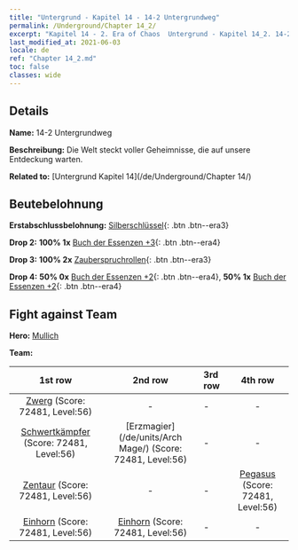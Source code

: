 ```yaml
---
title: "Untergrund - Kapitel 14 - 14-2 Untergrundweg"
permalink: /Underground/Chapter 14_2/
excerpt: "Kapitel 14 - 2. Era of Chaos  Untergrund - Kapitel 14_2. 14-2 Untergrundweg"
last_modified_at: 2021-06-03
locale: de
ref: "Chapter 14_2.md"
toc: false
classes: wide
---
```


## Details

 **Name:** 14-2 Untergrundweg

 **Beschreibung:** Die Welt steckt voller Geheimnisse, die auf unsere Entdeckung warten.

 **Related to:** [Untergrund Kapitel 14](/de/Underground/Chapter 14/)

## Beutebelohnung

 **Erstabschlussbelohnung:** [Silberschlüssel](/ItemsDE/con_693/){: .btn .btn--era3}

 **Drop 2:** **100% 1x** [Buch der Essenzen +3](/ItemsDE/mat_60/){: .btn .btn--era4}

 **Drop 3:** **100% 2x** [Zauberspruchrollen](/ItemsDE/con_694/){: .btn .btn--era3}

 **Drop 4:** **50% 0x** [Buch der Essenzen +2](/ItemsDE/mat_53/){: .btn .btn--era4}, **50% 1x** [Buch der Essenzen +2](/ItemsDE/mat_53/){: .btn .btn--era4}


## Fight against Team
 **Hero:** [Mullich](/de/heroes/Mullich/)

 **Team:**


  | 1st row | 2nd row | 3rd row | 4th row |
  |:----:|:----:|:----|:----:|
  | [Zwerg](/de/units/Dwarf/) (Score: 72481, Level:56)  | - | - | - |
  | [Schwertkämpfer](/de/units/Swordsman/) (Score: 72481, Level:56)  | [Erzmagier](/de/units/Arch Mage/) (Score: 72481, Level:56)  | - | - |
  | [Zentaur](/de/units/Centaur/) (Score: 72481, Level:56)  | - | - | [Pegasus](/de/units/Pegasus/) (Score: 72481, Level:56)  |
  | [Einhorn](/de/units/Unicorn/) (Score: 72481, Level:56)  | [Einhorn](/de/units/Unicorn/) (Score: 72481, Level:56)  | - | - |


